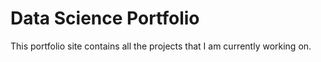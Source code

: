 
# Data Science Portfolio
This portfolio site contains all the projects that I am currently working on.
